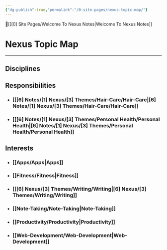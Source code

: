 ```yaml
---
{"dg-publish":true,"permalink":"/0-site-pages/nexus-topic-map/"}
---
```



🔺[[[0] Site Pages/Welcome To Nexus Notes\|Welcome To Nexus Notes]]

# Nexus Topic Map
***

## Disciplines 



## Responsibilities 
- ### [[[6] Notes/[1] Nexus/[3] Themes/Hair-Care/Hair-Care\|[6] Notes/[1] Nexus/[3] Themes/Hair-Care/Hair-Care]]
- ### [[[6] Notes/[1] Nexus/[3] Themes/Personal Health/Personal Health\|[6] Notes/[1] Nexus/[3] Themes/Personal Health/Personal Health]]



## Interests 

- ### [[Apps/Apps\|Apps]]
- ### [[Fitness/Fitness\|Fitness]]
- ### [[[6] Nexus/[3] Themes/Writing/Writing\|[6] Nexus/[3] Themes/Writing/Writing]]
- ### [[Note-Taking/Note-Taking\|Note-Taking]]
- ### [[Productivity/Productivity\|Productivity]]
- ### [[Web-Development/Web-Development\|Web-Development]]